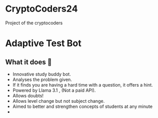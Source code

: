 # CryptoCoders24
Project of the cryptocoders
# Adaptive Test Bot
## What it does 🤷
* Innovative study buddy bot.
* Analyses the problem given.
* If it finds you are having a hard time with a question, it offers a hint.
* Powered by Llama 3.1 , (Not a paid API).
* Allows doubts!
* Allows level change but not subject change.
* Aimed to better and strengthen concepts of students at any minute
* 
